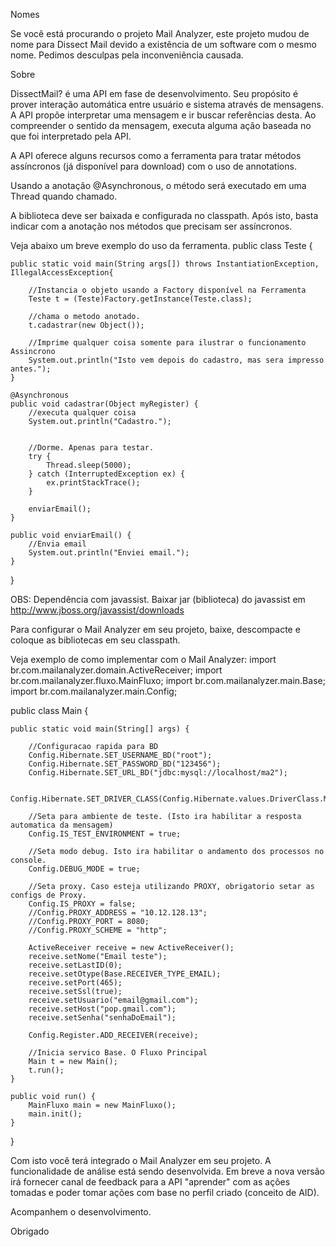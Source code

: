 
Nomes

Se você está procurando o projeto Mail Analyzer, este projeto mudou de nome para Dissect Mail devido a existência de um software com o mesmo nome. Pedimos desculpas pela inconveniência causada. 

Sobre

DissectMail? é uma API em fase de desenvolvimento. Seu propósito é prover interação automática entre usuário e sistema através de mensagens. A API propõe interpretar uma mensagem e ir buscar referências desta. Ao compreender o sentido da mensagem, executa alguma ação baseada no que foi interpretado pela API. 

A API oferece alguns recursos como a ferramenta para tratar métodos assíncronos (já disponível para download) com o uso de annotations. 

Usando a anotação @Asynchronous, o método será executado em uma Thread quando chamado. 

A biblioteca deve ser baixada e configurada no classpath. Após isto, basta indicar com a anotação nos métodos que precisam ser assíncronos. 

Veja abaixo um breve exemplo do uso da ferramenta. 
public class Teste {
    
    public static void main(String args[]) throws InstantiationException, IllegalAccessException{
        
        //Instancia o objeto usando a Factory disponível na Ferramenta
        Teste t = (Teste)Factory.getInstance(Teste.class);
        
        //chama o metodo anotado.
        t.cadastrar(new Object());
        
        //Imprime qualquer coisa somente para ilustrar o funcionamento Assincrono
        System.out.println("Isto vem depois do cadastro, mas sera impresso antes.");
    }

    @Asynchronous
    public void cadastrar(Object myRegister) {
        //executa qualquer coisa
        System.out.println("Cadastro.");
        

        //Dorme. Apenas para testar.
        try {
            Thread.sleep(5000);
        } catch (InterruptedException ex) {
            ex.printStackTrace();
        }

        enviarEmail();
    }

    public void enviarEmail() {
        //Envia email
        System.out.println("Enviei email.");
    }
}

OBS: Dependência com javassist. Baixar jar (biblioteca) do javassist em http://www.jboss.org/javassist/downloads 

Para configurar o Mail Analyzer em seu projeto, baixe, descompacte e coloque as bibliotecas em seu classpath. 

Veja exemplo de como implementar com o Mail Analyzer: 
import br.com.mailanalyzer.domain.ActiveReceiver;
import br.com.mailanalyzer.fluxo.MainFluxo;
import br.com.mailanalyzer.main.Base;
import br.com.mailanalyzer.main.Config;

public class Main {

    public static void main(String[] args) {

        //Configuracao rapida para BD
        Config.Hibernate.SET_USERNAME_BD("root");
        Config.Hibernate.SET_PASSWORD_BD("123456");
        Config.Hibernate.SET_URL_BD("jdbc:mysql://localhost/ma2");

        Config.Hibernate.SET_DRIVER_CLASS(Config.Hibernate.values.DriverClass.MY_SQL);

        //Seta para ambiente de teste. (Isto ira habilitar a resposta automatica da mensagem)
        Config.IS_TEST_ENVIRONMENT = true;

        //Seta modo debug. Isto ira habilitar o andamento dos processos no console.
        Config.DEBUG_MODE = true;

        //Seta proxy. Caso esteja utilizando PROXY, obrigatorio setar as configs de Proxy.
        Config.IS_PROXY = false;
        //Config.PROXY_ADDRESS = "10.12.128.13";
        //Config.PROXY_PORT = 8080;
        //Config.PROXY_SCHEME = "http";

        ActiveReceiver receive = new ActiveReceiver();
        receive.setNome("Email teste");
        receive.setLastID(0);
        receive.setOtype(Base.RECEIVER_TYPE_EMAIL);
        receive.setPort(465);
        receive.setSsl(true);
        receive.setUsuario("email@gmail.com");
        receive.setHost("pop.gmail.com");
        receive.setSenha("senhaDoEmail");

        Config.Register.ADD_RECEIVER(receive);

        //Inicia servico Base. O Fluxo Principal
        Main t = new Main();
        t.run();
    }

    public void run() {
        MainFluxo main = new MainFluxo();
        main.init();
    }
}

Com isto você terá integrado o Mail Analyzer em seu projeto. A funcionalidade de análise está sendo desenvolvida. Em breve a nova versão irá fornecer canal de feedback para a API "aprender" com as ações tomadas e poder tomar ações com base no perfil criado (conceito de AID). 

Acompanhem o desenvolvimento. 

Obrigado 
